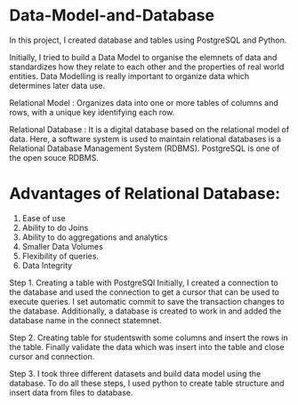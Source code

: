 # Data-Model-and-Database

In this project, I created database and tables using PostgreSQL and Python. 

Initially, I tried to build a Data Model to organise the elemnets of data and standardizes how they relate to each other and the properties of real world
entities. Data Modelling is really important to organize data which determines later data use. 

Relational Model : Organizes data into one or more tables of columns and rows, with a unique key identifying each row. 

Relational Database : It is a digital database based on the relational model of data. Here, a software system is used to maintain relational databases is
                      a Relational Database Management System (RDBMS). PostgreSQL is one of the open souce RDBMS. 

# Advantages of Relational Database: 
  
  1. Ease of use 
  2. Ability to do Joins 
  3. Ability to do aggregations and analytics
  4. Smaller Data Volumes
  5. Flexibility of queries. 
  6. Data Integrity


Step 1.  Creating a table with PostgreSQl
         Initially, I created a connection to the database and used the connection to get a cursor that can be used to execute queries. I set automatic            commit to save the transaction changes to the database. Additionally, a database is created to work in and added the database name in the
         connect statemnet. 

Step 2. Creating table for studentswith some columns and insert the rows in the table. Finally validate the data which was insert into the table and
        close cursor and connection. 

Step 3. I took three different datasets and build data model using the database. To do all these steps, I used python to create table structure and 
        insert data from files to database.  






